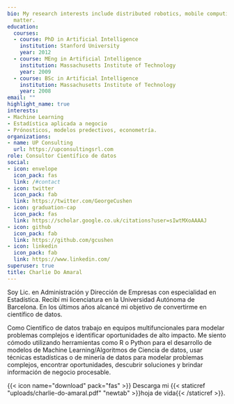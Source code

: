 ```yaml
---
bio: My research interests include distributed robotics, mobile computing and programmable
  matter.
education:
  courses:
  - course: PhD in Artificial Intelligence
    institution: Stanford University
    year: 2012
  - course: MEng in Artificial Intelligence
    institution: Massachusetts Institute of Technology
    year: 2009
  - course: BSc in Artificial Intelligence
    institution: Massachusetts Institute of Technology
    year: 2008
email: ""
highlight_name: true
interests:
- Machine Learning
- Estadística aplicada a negocio
- Prónosticos, modelos predectivos, econometría.
organizations:
- name: UP Consulting
  url: https://upconsultingsrl.com
role: Consultor Científico de datos
social:
- icon: envelope
  icon_pack: fas
  link: /#contact
- icon: twitter
  icon_pack: fab
  link: https://twitter.com/GeorgeCushen
- icon: graduation-cap
  icon_pack: fas
  link: https://scholar.google.co.uk/citations?user=sIwtMXoAAAAJ
- icon: github
  icon_pack: fab
  link: https://github.com/gcushen
- icon: linkedin
  icon_pack: fab
  link: https://www.linkedin.com/
superuser: true
title: Charlie Do Amaral
---
```


Soy Lic. en Administración y Dirección de Empresas con especialidad en Estadística.  Recibí mi licenciatura en la Universidad Autónoma de Barcelona. En los últimos años alcancé mi objetivo de convertirme en científico de datos. 

Como Científico de datos trabajo en equipos multifuncionales para modelar problemas complejos e identificar oportunidades de alto impacto. Me siento cómodo utilizando herramientas como R o Python para el desarrollo de modelos de Machine Learning/Algoritmos de Ciencia de datos, usar técnicas estadísticas o de minería de datos para modelar problemas complejos, encontrar oportunidades, descubrir soluciones y brindar información de negocio procesable. 

{{< icon name="download" pack="fas" >}} Descarga mi {{< staticref "uploads/charlie-do-amaral.pdf" "newtab" >}}hoja de vida{{< /staticref >}}.
